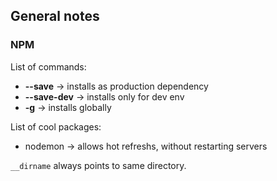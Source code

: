 ## General notes

### NPM 

List of commands:
* **--save** -> installs as production dependency
* **--save-dev** -> installs only for dev env
* **-g** -> installs globally

List of cool packages: 
* nodemon -> allows hot refreshs, without restarting servers


`__dirname` always points to same directory.